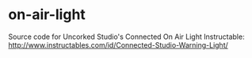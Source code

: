 # on-air-light
Source code for Uncorked Studio's Connected On Air Light Instructable:
http://www.instructables.com/id/Connected-Studio-Warning-Light/

